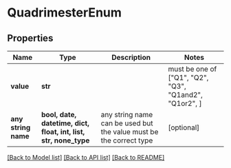 # QuadrimesterEnum


## Properties
Name | Type | Description | Notes
------------ | ------------- | ------------- | -------------
**value** | **str** |  |  must be one of ["Q1", "Q2", "Q3", "Q1and2", "Q1or2", ]
**any string name** | **bool, date, datetime, dict, float, int, list, str, none_type** | any string name can be used but the value must be the correct type | [optional]

[[Back to Model list]](../README.md#documentation-for-models) [[Back to API list]](../README.md#documentation-for-api-endpoints) [[Back to README]](../README.md)


